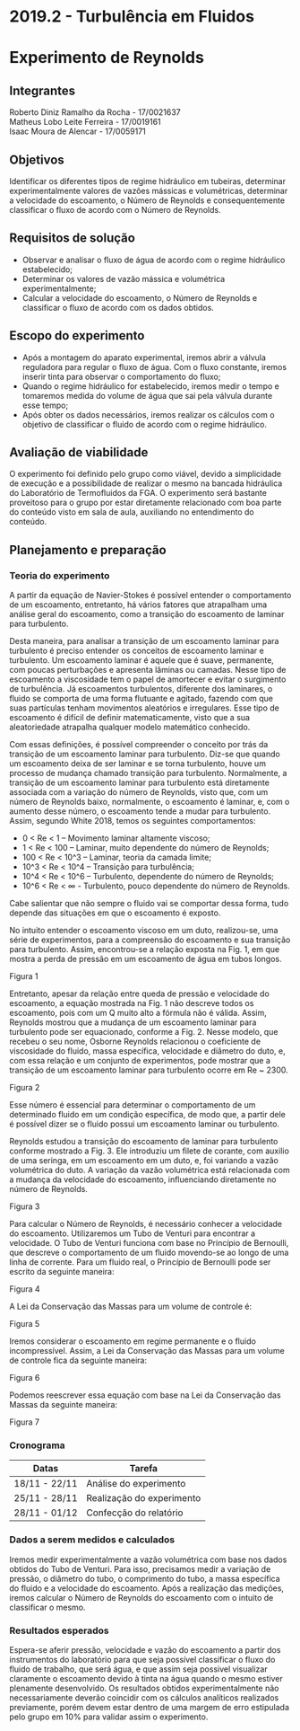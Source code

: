 # 2019.2 - Turbulência em Fluidos
# Experimento de Reynolds
## Integrantes
Roberto Diniz Ramalho da Rocha - 17/0021637  
Matheus Lobo Leite Ferreira - 17/0019161   
Isaac Moura de Alencar - 17/0059171

## Objetivos
<p>Identificar os diferentes tipos de regime hidráulico em tubeiras, determinar experimentalmente valores de vazões mássicas e volumétricas, determinar a velocidade do escoamento, o Número de Reynolds e consequentemente classificar o fluxo de acordo com o Número de Reynolds.<p>

## Requisitos de solução
* Observar e analisar o fluxo de água de acordo com o regime hidráulico estabelecido;
* Determinar os valores de vazão mássica e volumétrica experimentalmente;
* Calcular a velocidade do escoamento, o Número de Reynolds e classificar o fluxo de acordo com os dados obtidos.

## Escopo do experimento
* Após a montagem do aparato experimental, iremos abrir a válvula reguladora para regular o fluxo de água. Com o fluxo constante, iremos inserir tinta para observar o comportamento do fluxo;
* Quando o regime hidráulico for estabelecido, iremos medir o tempo e tomaremos medida do volume de água que sai pela válvula durante esse tempo;
* Após obter os dados necessários, iremos realizar os cálculos com o objetivo de classificar o fluido de acordo com o regime hidráulico.


## Avaliação de viabilidade 
<p> O experimento foi definido pelo grupo como viável, devido a simplicidade de execução e a possibilidade de realizar o mesmo na bancada hidráulica do Laboratório de Termofluidos da FGA. O experimento será bastante proveitoso para o grupo por estar diretamente relacionado com boa parte do conteúdo visto em sala de aula, auxiliando no entendimento do conteúdo. <p>

## Planejamento e preparação
### Teoria do experimento
<p> A partir da equação de Navier-Stokes é possível entender o comportamento de um escoamento, entretanto, há vários fatores que atrapalham uma análise geral do escoamento, como a transição do escoamento de laminar para turbulento.<p> 
<p> Desta maneira, para analisar a transição de um escoamento laminar para turbulento é preciso entender os conceitos de escoamento laminar e turbulento. Um escoamento laminar é aquele que é suave, permanente, com poucas perturbações e apresenta lâminas ou camadas. Nesse tipo de escoamento a viscosidade tem o papel de amortecer e evitar o surgimento de turbulência. Já escoamentos turbulentos, diferente dos laminares, o fluido se comporta de uma forma flutuante e agitado, fazendo com que suas partículas tenham movimentos aleatórios e irregulares. Esse tipo de escoamento é difícil de definir matematicamente, visto que a sua aleatoriedade atrapalha qualquer modelo matemático conhecido. <p>
<p> Com essas definições, é possível compreender o conceito por trás da transição de um escoamento laminar para turbulento. Diz-se que quando um escoamento deixa de ser laminar e se torna turbulento, houve um processo de mudança chamado transição para turbulento. Normalmente, a transição de um escoamento laminar para turbulento está diretamente associada com a variação do número de Reynolds, visto que, com um número de Reynolds baixo, normalmente, o escoamento é laminar, e, com o aumento desse número, o escoamento tende a mudar para turbulento. Assim, segundo White 2018, temos os seguintes comportamentos: <p>
  
*	0 < Re < 1 – Movimento laminar altamente viscoso;
*	1 < Re < 100 – Laminar, muito dependente do número de Reynolds;
*	100 < Re < 10^3 –  Laminar, teoria da camada limite; 
*	10^3 < Re < 10^4 – Transição para turbulência;
*	10^4 < Re < 10^6 – Turbulento, dependente do número de Reynolds;
*	10^6 < Re < ∞  - Turbulento, pouco dependente do número de Reynolds.
  
<p> Cabe salientar que não sempre o fluido vai se comportar dessa forma, tudo depende das situações em que o escoamento é exposto. <p>
<p> No intuito entender o escoamento viscoso em um duto, realizou-se, uma série de experimentos, para a compreensão do escoamento e sua transição para turbulento. Assim, encontrou-se a relação exposta na Fig. 1, em que mostra a perda de pressão em um escoamento de água em tubos longos. <p> 
Figura 1
<p> Entretanto, apesar da relação entre queda de pressão e velocidade do escoamento, a equação mostrada na Fig. 1 não descreve todos os escoamento, pois com um Q muito alto a fórmula não é válida. Assim, Reynolds mostrou que a mudança de um escoamento laminar para turbulento pode ser equacionado, conforme a Fig. 2. Nesse modelo, que recebeu o seu nome, Osborne Reynolds relacionou o coeficiente de viscosidade do fluido, massa específica, velocidade e diâmetro do duto, e, com essa relação e um conjunto de experimentos, pode mostrar que a transição de um escoamento laminar para turbulento ocorre em Re ~ 2300. <p>
  Figura 2
<p> Esse número é essencial para determinar o comportamento de um determinado fluido em um condição específica, de modo que, a partir dele é possível dizer se o fluido possui um escoamento laminar ou turbulento. <p> 
<p> Reynolds estudou a transição do escoamento de laminar para turbulento conforme mostrado a Fig. 3. Ele introduziu um filete de corante, com auxilio de uma seringa, em um escoamento em um duto, e, foi variando a vazão volumétrica do duto. A variação da vazão volumétrica está relacionada com a mudança da velocidade do escoamento, influenciando diretamente no número de Reynolds. <p>
  Figura 3

<p> Para calcular o Número de Reynolds, é necessário conhecer a velocidade do escoamento. Utilizaremos um Tubo de Venturi para encontrar a velocidade. O Tubo de Venturi funciona com base no Princípio de Bernoulli, que descreve o comportamento de um fluido movendo-se ao longo de uma linha de corrente. Para um fluido real, o Princípio de Bernoulli pode ser escrito da seguinte maneira: <p>
  Figura 4
<p> A Lei da Conservação das Massas para um volume de controle é: <p>
  Figura 5
<p> Iremos considerar o escoamento em regime permanente e o fluido incompressível. Assim, a Lei da Conservação das Massas para um volume de controle fica da seguinte maneira: <p>
  Figura 6
<p> Podemos reescrever essa equação com base na Lei da Conservação das Massas da seguinte maneira: <p>
  Figura 7

### Cronograma 
Datas         | Tarefa
------------- | --------------------------
18/11 - 22/11 | Análise do experimento
25/11 - 28/11 | Realização do experimento 
28/11 - 01/12 | Confecção do relatório


### Dados a serem medidos e calculados
<p> Iremos medir experimentalmente a vazão volumétrica com base nos dados obtidos do Tubo de Venturi. Para isso, precisamos medir a variação de pressão, o diâmetro do tubo, o comprimento do tubo, a massa específica do fluido e a velocidade do escoamento. Após a realização das medições, iremos calcular o Número de Reynolds do escoamento com o intuito de classificar o mesmo. <p>

### Resultados esperados 
<p> Espera-se aferir pressão, velocidade e vazão do escoamento a partir dos instrumentos do laboratório para que seja possível classificar o fluxo do fluido de trabalho, que será água, e que assim seja possivel visualizar claramente o escoamento devido à tinta na água quando o mesmo estiver plenamente desenvolvido. Os resultados obtidos experimentalmente não necessariamente deverão coincidir com os cálculos analíticos realizados previamente, porém devem estar dentro de uma margem de erro estipulada pelo grupo em 10% para validar assim o experimento. <p>
